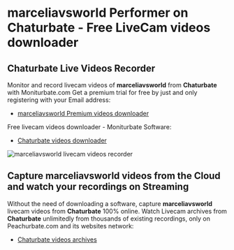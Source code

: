 # marceliavsworld Performer on Chaturbate - Free LiveCam videos downloader

## Chaturbate Live Videos Recorder

Monitor and record livecam videos of **marceliavsworld** from **Chaturbate** with Moniturbate.com
Get a premium trial for free by just and only registering with your Email address:
* [marceliavsworld Premium videos downloader](https://moniturbate.com/request-demo-licence-key.html)

Free livecam videos downloader - Moniturbate Software:
* [Chaturbate videos downloader](https://moniturbate.com/moniturbate-download-software.html)

![marceliavsworld livecam videos recorder](https://peachurnet.com/templates/moniturbate-software.png)


## Capture marceliavsworld videos from the Cloud and watch your recordings on Streaming

Without the need of downloading a software, capture **marceliavsworld** livecam videos from **Chaturbate** 100% online.
Watch Livecam archives from **Chaturbate** unlimitedly from thousands of existing recordings, only on Peachurbate.com and its websites network:
* [Chaturbate videos archives](https://peachurnet.com/)
